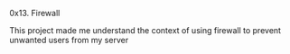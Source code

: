 0x13. Firewall

This project made me understand the context of using firewall to prevent unwanted users from my server
